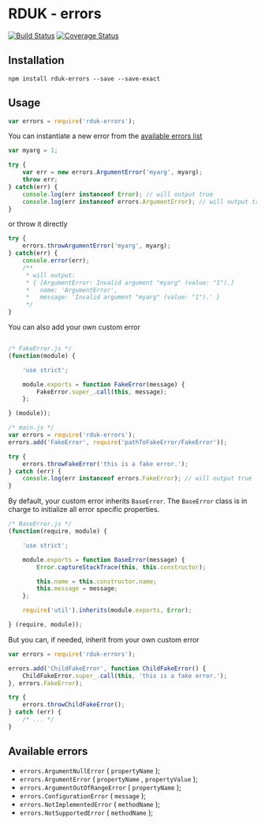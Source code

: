# RDUK - errors

[![Build Status](https://travis-ci.org/rd-uk/rduk-errors.svg?branch=master)](https://travis-ci.org/rd-uk/rduk-errors)
[![Coverage Status](https://coveralls.io/repos/github/rd-uk/rduk-errors/badge.svg?branch=master)](https://coveralls.io/github/rd-uk/rduk-errors?branch=master)

## Installation

```
npm install rduk-errors --save --save-exact
```

## Usage

```js
var errors = require('rduk-errors');
```

You can instantiate a new error from the [available errors list](#available_errors)

```js
var myarg = 1;

try {
    var err = new errors.ArgumentError('myarg', myarg);
    throw err;
} catch(err) {
    console.log(err instanceof Error); // will output true
    console.log(err instanceof errors.ArgumentError); // will output true
}
```

or throw it directly

```js
try {
    errors.throwArgumentError('myarg', myarg);
} catch(err) {
    console.error(err);
    /**
     * will output:
     * { [ArgumentError: Invalid argument "myarg" (value: "1").]
     *   name: 'ArgumentError',
     *   message: 'Invalid argument "myarg" (value: "1").' }
     */
}
```

You can also add your own custom error

```js

/* FakeError.js */
(function(module) {

    'use strict';

    module.exports = function FakeError(message) {
        FakeError.super_.call(this, message);
    };

} (module));

/* main.js */
var errors = require('rduk-errors');
errors.add('FakeError', require('pathToFakeError/FakeError'));

try {
    errors.throwFakeError('this is a fake error.');
} catch (err) {
    console.log(err instanceof errors.FakeError); // will output true
}

```

By default, your custom error inherits `BaseError`. The `BaseError` class is in charge 
to initialize all error specific properties.

```js
/* BaseError.js */
(function(require, module) {

    'use strict';

    module.exports = function BaseError(message) {
        Error.captureStackTrace(this, this.constructor);

        this.name = this.constructor.name;
        this.message = message;
    };

    require('util').inherits(module.exports, Error);

} (require, module));
```

But you can, if needed, inherit from your own custom error

```js
var errors = require('rduk-errors');

errors.add('ChildFakeError', function ChildFakeError() {
    ChildFakeError.super_.call(this, 'this is a fake error.');
}, errors.FakeError);

try {
    errors.throwChildFakeError();
} catch (err) {
    /* ... */
}
```

<a name="available_errors"></a>
## Available errors
* `errors.ArgumentNullError` ( `propertyName` );
* `errors.ArgumentError` ( `propertyName` , `propertyValue` );
* `errors.ArgumentOutOfRangeError` ( `propertyName` );
* `errors.ConfigurationError` ( `message` );
* `errors.NotImplementedError` ( `methodName` );
* `errors.NotSupportedError` ( `methodName` );

